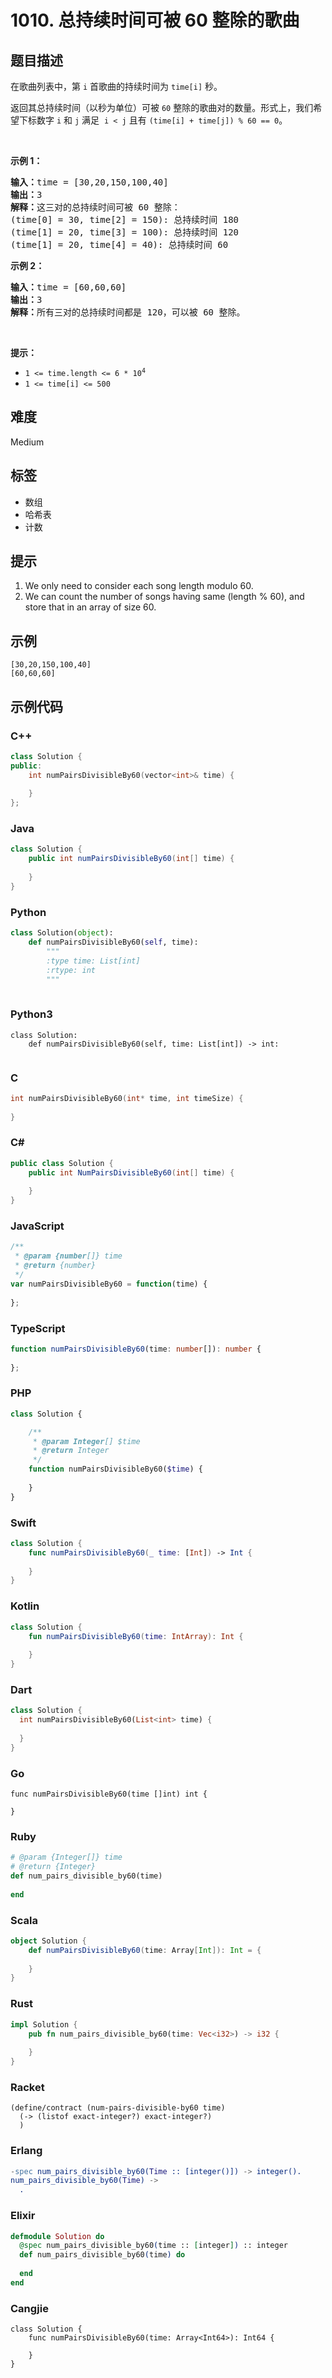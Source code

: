 # 1010. 总持续时间可被 60 整除的歌曲

## 题目描述

<p>在歌曲列表中，第 <code>i</code> 首歌曲的持续时间为 <code>time[i]</code> 秒。</p>

<p>返回其总持续时间（以秒为单位）可被 <code>60</code> 整除的歌曲对的数量。形式上，我们希望下标数字 <code>i</code> 和 <code>j</code> 满足&nbsp; <code>i &lt; j</code> 且有&nbsp;<code>(time[i] + time[j]) % 60 == 0</code>。</p>

<p>&nbsp;</p>

<p><strong>示例 1：</strong></p>

<pre>
<strong>输入：</strong>time = [30,20,150,100,40]
<strong>输出：</strong>3
<strong>解释：</strong>这三对的总持续时间可被 60 整除：
(time[0] = 30, time[2] = 150): 总持续时间 180
(time[1] = 20, time[3] = 100): 总持续时间 120
(time[1] = 20, time[4] = 40): 总持续时间 60
</pre>

<p><strong>示例 2：</strong></p>

<pre>
<strong>输入：</strong>time = [60,60,60]
<strong>输出：</strong>3
<strong>解释：</strong>所有三对的总持续时间都是 120，可以被 60 整除。
</pre>

<p>&nbsp;</p>

<p><strong>提示：</strong></p>

<ul>
	<li><code>1 &lt;= time.length &lt;= 6 * 10<sup>4</sup></code></li>
	<li><code>1 &lt;= time[i] &lt;= 500</code></li>
</ul>


## 难度

Medium

## 标签

- 数组
- 哈希表
- 计数

## 提示

1. We only need to consider each song length modulo 60.
2. We can count the number of songs having same (length % 60), and store that in an array of size 60.

## 示例

```
[30,20,150,100,40]
[60,60,60]
```

## 示例代码

### C++

```cpp
class Solution {
public:
    int numPairsDivisibleBy60(vector<int>& time) {
        
    }
};
```

### Java

```java
class Solution {
    public int numPairsDivisibleBy60(int[] time) {
        
    }
}
```

### Python

```python
class Solution(object):
    def numPairsDivisibleBy60(self, time):
        """
        :type time: List[int]
        :rtype: int
        """
        
```

### Python3

```python3
class Solution:
    def numPairsDivisibleBy60(self, time: List[int]) -> int:
        
```

### C

```c
int numPairsDivisibleBy60(int* time, int timeSize) {
    
}
```

### C#

```csharp
public class Solution {
    public int NumPairsDivisibleBy60(int[] time) {
        
    }
}
```

### JavaScript

```javascript
/**
 * @param {number[]} time
 * @return {number}
 */
var numPairsDivisibleBy60 = function(time) {
    
};
```

### TypeScript

```typescript
function numPairsDivisibleBy60(time: number[]): number {
    
};
```

### PHP

```php
class Solution {

    /**
     * @param Integer[] $time
     * @return Integer
     */
    function numPairsDivisibleBy60($time) {
        
    }
}
```

### Swift

```swift
class Solution {
    func numPairsDivisibleBy60(_ time: [Int]) -> Int {
        
    }
}
```

### Kotlin

```kotlin
class Solution {
    fun numPairsDivisibleBy60(time: IntArray): Int {
        
    }
}
```

### Dart

```dart
class Solution {
  int numPairsDivisibleBy60(List<int> time) {
    
  }
}
```

### Go

```golang
func numPairsDivisibleBy60(time []int) int {
    
}
```

### Ruby

```ruby
# @param {Integer[]} time
# @return {Integer}
def num_pairs_divisible_by60(time)
    
end
```

### Scala

```scala
object Solution {
    def numPairsDivisibleBy60(time: Array[Int]): Int = {
        
    }
}
```

### Rust

```rust
impl Solution {
    pub fn num_pairs_divisible_by60(time: Vec<i32>) -> i32 {
        
    }
}
```

### Racket

```racket
(define/contract (num-pairs-divisible-by60 time)
  (-> (listof exact-integer?) exact-integer?)
  )
```

### Erlang

```erlang
-spec num_pairs_divisible_by60(Time :: [integer()]) -> integer().
num_pairs_divisible_by60(Time) ->
  .
```

### Elixir

```elixir
defmodule Solution do
  @spec num_pairs_divisible_by60(time :: [integer]) :: integer
  def num_pairs_divisible_by60(time) do
    
  end
end
```

### Cangjie

```cangjie
class Solution {
    func numPairsDivisibleBy60(time: Array<Int64>): Int64 {

    }
}
```

